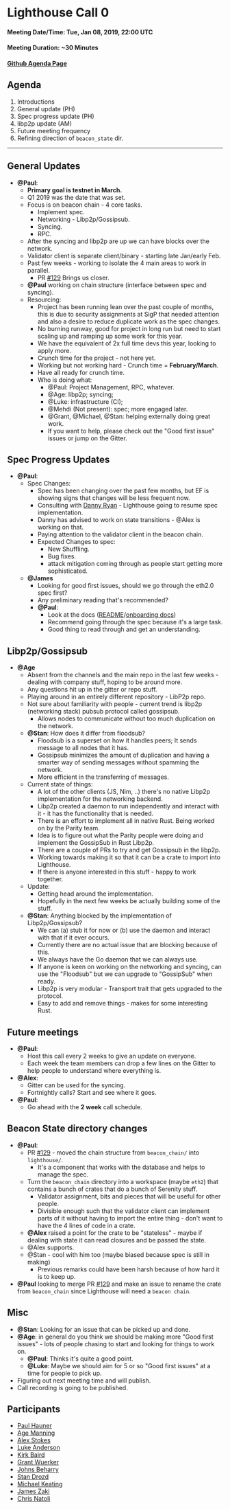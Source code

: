 # Lighthouse Call 0

#### Meeting Date/Time: Tue, Jan 08, 2019, 22:00 UTC
#### Meeting Duration: ~30 Minutes
#### [Github Agenda Page](https://github.com/sigp/lighthouse-pm/issues/1)

## Agenda

1. Introductions
2. General update (PH)
3. Spec progress update (PH)
4. libp2p update (AM)
5. Future meeting frequency
6. Refining direction of `beacon_state` dir.

---

## General Updates

* **@Paul**:
    * **Primary goal is testnet in March.**
    * Q1 2019 was the date that was set.
    * Focus is on beacon chain - 4 core tasks.
        * Implement spec.
        * Networking - Libp2p/Gossipsub.
        * Syncing.
        * RPC.
    * After the syncing and libp2p are up we can have blocks over the network.
    * Validator client is separate client/binary - starting late Jan/early Feb.
    * Past few weeks - working to isolate the 4 main areas to work in parallel.
        * PR [#129](https://github.com/sigp/lighthouse/pull/129) Brings us closer.
    * **@Paul** working on chain structure (interface between spec and syncing).
    * Resourcing:
        * Project has been running lean over the past couple of months, this is due to security assignments at SigP that needed attention and also a desire to reduce duplicate work as the spec changes.
        * No burning runway, good for project in long run but need to start scaling up and ramping up some work for this year.
        * We have the equivalent of 2x full time devs this year, looking to apply more.
        * Crunch time for the project - not here yet.
        * Working but not working hard - Crunch time = **February/March**.
        * Have all ready for crunch time.
        * Who is doing what:
            * @Paul: Project Management, RPC, whatever.
            * @Age: libp2p; syncing;
            * @Luke: infrastructure (CI);
            * @Mehdi (Not present): spec; more engaged later.
            * @Grant, @Michael, @Stan: helping externally doing great work.
            * If you want to help, please check out the "Good first issue" issues or jump on the Gitter.

## Spec Progress Updates

* **@Paul**:
    * Spec Changes:
        * Spec has been changing over the past few months, but EF is showing signs that changes will be less frequent now.
        * Consulting with [Danny Ryan](http://github.com/djrtwo) - Lighthouse going to resume spec implementation.
        * Danny has advised to work on state transitions - @Alex is working on that.
        * Paying attention to the validator client in the beacon chain.
        * Expected Changes to spec:
            * New Shuffling.
            * Bug fixes.
            * attack mitigation coming through as people start getting more sophisticated.
    * **@James**
        * Looking for good first issues, should we go through the eth2.0 spec first?
        * Any preliminary reading that's recommended?
        * **@Paul**:
            * Look at the docs ([README](https://github.com/sigp/lighthouse/blob/master/README.md)/[onboarding docs](https://github.com/sigp/lighthouse/blob/master/docs/onboarding.md))
            * Recommend going through the spec because it's a large task.
            * Good thing to read through and get an understanding.

## Libp2p/Gossipsub

* **@Age**
    * Absent from the channels and the main repo in the last few weeks - dealing with company stuff, hoping to be around more.
    * Any questions hit up in the gitter or repo stuff.
    * Playing around in an entirely different repository - LibP2p repo.
    * Not sure about familiarity with people - current trend is libp2p (networking stack) pubsub protocol called gossipsub.
        * Allows nodes to communicate without too much duplication on the network.
    * **@Stan**: How does it differ from floodsub?
        * Floodsub is a superset on how it handles peers; It sends message to all nodes that it has.
        * Gossipsub minimizes the amount of duplication and having a smarter way of sending messages without spamming the network.
        * More efficient in the transferring of messages.
    * Current state of things:
        * A lot of the other clients (JS, Nim, ..) there's no native Libp2p implementation for the networking backend.
        * Libp2p created a daemon to run independently and interact with it - it has the functionality that is needed.
        * There is an effort to implement all in native Rust. Being worked on by the Parity team.
        * Idea is to figure out what the Parity people were doing and implement the GossipSub in Rust Libp2p.
        * There are a couple of PRs to try and get Gossipsub in the libp2p.
        * Working towards making it so that it can be a crate to import into Lighthouse.
        * If there is anyone interested in this stuff - happy to work together.
    * Update:
        * Getting head around the implementation.
        * Hopefully in the next few weeks be actually building some of the stuff.
    * **@Stan**: Anything blocked by the implementation of Libp2p/Gossipsub?
        * We can (a) stub it for now or (b) use the daemon and interact with that if it ever occurs.
        * Currently there are no actual issue that are blocking because of this.
        * We always have the Go daemon that we can always use.
        * If anyone is keen on working on the networking and syncing, can use the "Floodsub" but we can upgrade to "GossipSub" when ready.
        * Libp2p is very modular - Transport trait that gets upgraded to the protocol.
        * Easy to add and remove things - makes for some interesting Rust.

## Future meetings

* **@Paul**:
    * Host this call every 2 weeks to give an update on everyone.
    * Each week the team members can drop a few lines on the Gitter to help people to understand where everything is.
* **@Alex**:
    * Gitter can be used for the syncing.
    * Fortnightly calls? Start and see where it goes.
* **@Paul**:
    * Go ahead with the **2 week** call schedule.

## Beacon State directory changes
* **@Paul**:
    * PR [#129](https://github.com/sigp/lighthouse/pull/129) - moved the chain structure from `beacon_chain/` into `lighthouse/`.
        * It's a component that works with the database and helps to manage the spec.
    * Turn the `beacon_chain` directory into a workspace (maybe `eth2`) that contains a bunch of crates that do a bunch of Serenity stuff.
        * Validator assignment, bits and pieces that will be useful for other people.
        * Divisible enough such that the validator client can implement parts of it without having to import the entire thing - don't want to have the 4 lines of code in a crate.
    * **@Alex** raised a point for the crate to be "stateless" - maybe if dealing with state it can read closures and be passed the state.
    * @Alex supports.
    * @Stan - cool with him too (maybe biased because spec is still in making)
        * Previous remarks could have been harsh because of how hard it is to keep up.
* **@Paul** looking to merge PR [#129](https://github.com/sigp/lighthouse/pull/129) and make an issue to rename the crate from `beacon_chain` since Lighthouse will need a `beacon chain`.

## Misc

* **@Stan**: Looking for an issue that can be picked up and done.
* **@Age**: in general do you think we should be making more "Good first issues" - lots of people chasing to start and looking for things to work on.
    * **@Paul**: Thinks it's quite a good point.
    * **@Luke**: Maybe we should aim for 5 or so "Good first issues" at a time for people to pick up.
* Figuring out next meeting time and will publish.
* Call recording is going to be published.

## Participants

* [Paul Hauner](https://github.com/paulhauner)
* [Age Manning](https://github.com/agemanning)
* [Alex Stokes](https://github.com/ralexstokes)
* [Luke Anderson](https://github.com/spble)
* [Kirk Baird](https://github.com/kirk-baird)
* [Grant Wuerker](https://github.com/g-r-a-n-t)
* [Johns Beharry](https://github.com/johnsbeharry)
* [Stan Drozd](https://github.com/drozdziak1)
* [Michael Keating](https://github.com/mjkeating)
* [James Zaki](https://github.com/jzaki)
* [Chris Natoli](https://github.com/natolichris)
